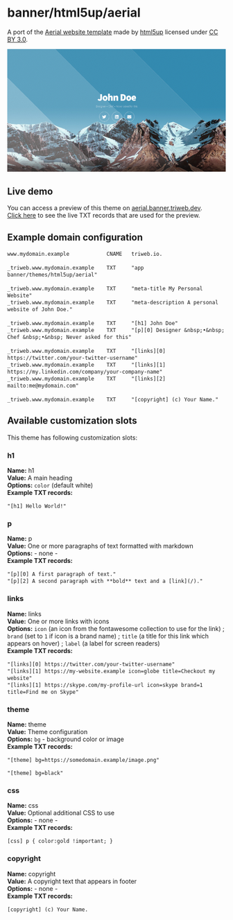 # banner/html5up/aerial

A port of the [Aerial website template](https://html5up.net/aerial) made by [html5up](https://html5up.net/) licensed under [CC BY 3.0](https://html5up.net/license).

![banner/html5up/aerial](preview.png)

## Live demo

You can access a preview of this theme on [aerial.banner.triweb.dev](https://aerial.banner.triweb.dev/).<br/>
[Click here](https://mxtoolbox.com/SuperTool.aspx?action=txt%3a_triweb.aerial.banner.triweb.dev&run=toolpage) to see the live TXT records that are used for the preview.

## Example domain configuration

```
www.mydomain.example            CNAME   triweb.io.

_triweb.www.mydomain.example    TXT     "app banner/themes/html5up/aerial"

_triweb.www.mydomain.example    TXT     "meta-title My Personal Website"
_triweb.www.mydomain.example    TXT     "meta-description A personal website of John Doe."

_triweb.www.mydomain.example    TXT     "[h1] John Doe"
_triweb.www.mydomain.example    TXT     "[p][0] Designer &nbsp;•&nbsp; Chef &nbsp;•&nbsp; Never asked for this"

_triweb.www.mydomain.example    TXT     "[links][0] https://twitter.com/your-twitter-username"
_triweb.www.mydomain.example    TXT     "[links][1] https://my.linkedin.com/company/your-company-name"
_triweb.www.mydomain.example    TXT     "[links][2] mailto:me@mydomain.com"

_triweb.www.mydomain.example    TXT     "[copyright] (c) Your Name."

```

## Available customization slots

This theme has following customization slots:

### h1

**Name:**       h1<br/>
**Value:**      A main heading<br/>
**Options:**    `color` (default white)<br/>
**Example TXT records:**
```
"[h1] Hello World!"
```

### p

**Name:**       p<br/>
**Value:**      One or more paragraphs of text formatted with markdown<br/>
**Options:**    - none -<br/>
**Example TXT records:**
```
"[p][0] A first paragraph of text."
"[p][2] A second paragraph with **bold** text and a [link](/)."
```

### links

**Name:**       links<br/>
**Value:**      One or more links with icons<br/>
**Options:**    `icon` (an icon from the fontawesome collection to use for the link) ; `brand` (set to `1` if icon is a brand name) ; `title` (a title for this link which appears on hover) ; `label` (a label for screen readers)<br/>
**Example TXT records:**
```
"[links][0] https://twitter.com/your-twitter-username"
"[links][1] https://my-website.example icon=globe title=Checkout my website"
"[links][1] https://skype.com/my-profile-url icon=skype brand=1 title=Find me on Skype"
```

### theme

**Name:**       theme<br/>
**Value:**      Theme configuration<br/>
**Options:**    `bg` - background color or image<br/>
**Example TXT records:**
```
"[theme] bg=https://somedomain.example/image.png"
```

```
"[theme] bg=black"
```

### css

**Name:**       css<br/>
**Value:**      Optional additional CSS to use<br/>
**Options:**    - none -<br/>
**Example TXT records:**

```
[css] p { color:gold !important; }
```

### copyright

**Name:**       copyright<br/>
**Value:**      A copyright text that appears in footer<br/>
**Options:**    - none -<br/>
**Example TXT records:**
```
[copyright] (c) Your Name.
```

